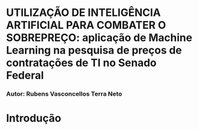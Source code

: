 # UTILIZAÇÃO DE INTELIGÊNCIA ARTIFICIAL PARA COMBATER O SOBREPREÇO: aplicação de Machine Learning na pesquisa de preços de contratações de TI no Senado Federal

<h3>Autor: Rubens Vasconcellos Terra Neto</h3>

# Introdução


